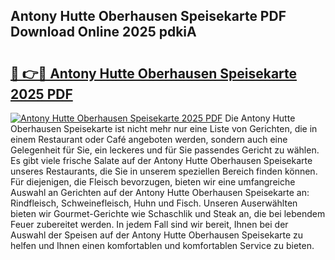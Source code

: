 ## Antony Hutte Oberhausen Speisekarte PDF Download Online 2025 pdkiA

# <h2><a href="http://gcboyl.nevu.top/?p=Antony+Hutte+Oberhausen+Speisekarte">🔗 👉🔴 Antony Hutte Oberhausen Speisekarte 2025 PDF</a></h2>

[![Antony Hutte Oberhausen Speisekarte 2025 PDF](https://i.imgur.com/dBaPXMq.png)](http://gcboyl.nevu.top/?p=Antony+Hutte+Oberhausen+Speisekarte)
Die Antony Hutte Oberhausen Speisekarte ist nicht mehr nur eine Liste von Gerichten, die in einem Restaurant oder Café angeboten werden, sondern auch eine Gelegenheit für Sie, ein leckeres und für Sie passendes Gericht zu wählen. Es gibt viele frische Salate auf der Antony Hutte Oberhausen Speisekarte unseres Restaurants, die Sie in unserem speziellen Bereich finden können. Für diejenigen, die Fleisch bevorzugen, bieten wir eine umfangreiche Auswahl an Gerichten auf der Antony Hutte Oberhausen Speisekarte an: Rindfleisch, Schweinefleisch, Huhn und Fisch. Unseren Auserwählten bieten wir Gourmet-Gerichte wie Schaschlik und Steak an, die bei lebendem Feuer zubereitet werden. In jedem Fall sind wir bereit, Ihnen bei der Auswahl der Speisen auf der Antony Hutte Oberhausen Speisekarte zu helfen und Ihnen einen komfortablen und komfortablen Service zu bieten.
